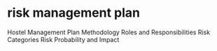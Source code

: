 # risk management plan
Hostel Management Plan
Methodology
Roles and Responsibilities
Risk Categories
Risk Probability and Impact
